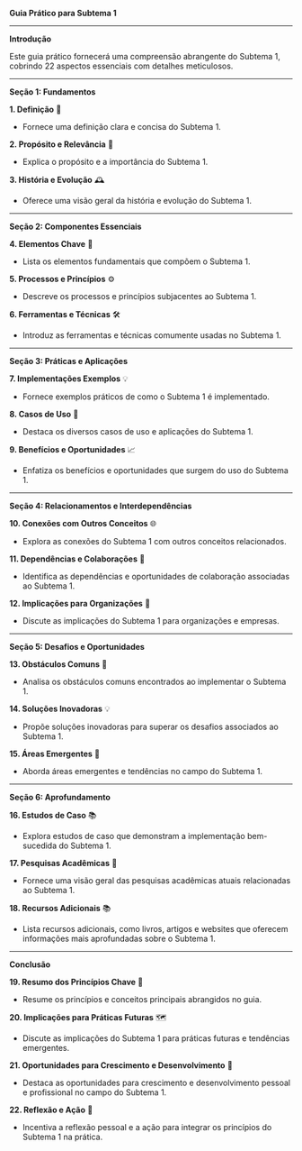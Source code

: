 **Guia Prático para Subtema 1**

****

**Introdução**

Este guia prático fornecerá uma compreensão abrangente do Subtema 1, cobrindo 22 aspectos essenciais com detalhes meticulosos.

****

**Seção 1: Fundamentos**

**1. Definição** 📖
* Fornece uma definição clara e concisa do Subtema 1.

**2. Propósito e Relevância** 🎯
* Explica o propósito e a importância do Subtema 1.

**3. História e Evolução** 🕰️
* Oferece uma visão geral da história e evolução do Subtema 1.

****

**Seção 2: Componentes Essenciais**

**4. Elementos Chave** 🔑
* Lista os elementos fundamentais que compõem o Subtema 1.

**5. Processos e Princípios** ⚙️
* Descreve os processos e princípios subjacentes ao Subtema 1.

**6. Ferramentas e Técnicas** 🛠️
* Introduz as ferramentas e técnicas comumente usadas no Subtema 1.

****

**Seção 3: Práticas e Aplicações**

**7. Implementações Exemplos** 💡
* Fornece exemplos práticos de como o Subtema 1 é implementado.

**8. Casos de Uso** 💼
* Destaca os diversos casos de uso e aplicações do Subtema 1.

**9. Benefícios e Oportunidades** 📈
* Enfatiza os benefícios e oportunidades que surgem do uso do Subtema 1.

****

**Seção 4: Relacionamentos e Interdependências**

**10. Conexões com Outros Conceitos** 🌐
* Explora as conexões do Subtema 1 com outros conceitos relacionados.

**11. Dependências e Colaborações** 🤝
* Identifica as dependências e oportunidades de colaboração associadas ao Subtema 1.

**12. Implicações para Organizações** 🏢
* Discute as implicações do Subtema 1 para organizações e empresas.

****

**Seção 5: Desafios e Oportunidades**

**13. Obstáculos Comuns** 🚧
* Analisa os obstáculos comuns encontrados ao implementar o Subtema 1.

**14. Soluções Inovadoras** 💡
* Propõe soluções inovadoras para superar os desafios associados ao Subtema 1.

**15. Áreas Emergentes** 🌱
* Aborda áreas emergentes e tendências no campo do Subtema 1.

****

**Seção 6: Aprofundamento**

**16. Estudos de Caso** 📚
* Explora estudos de caso que demonstram a implementação bem-sucedida do Subtema 1.

**17. Pesquisas Acadêmicas** 🔬
* Fornece uma visão geral das pesquisas acadêmicas atuais relacionadas ao Subtema 1.

**18. Recursos Adicionais** 📚
* Lista recursos adicionais, como livros, artigos e websites que oferecem informações mais aprofundadas sobre o Subtema 1.

****

**Conclusão**

**19. Resumo dos Princípios Chave** 📝
* Resume os princípios e conceitos principais abrangidos no guia.

**20. Implicações para Práticas Futuras** 🗺️
* Discute as implicações do Subtema 1 para práticas futuras e tendências emergentes.

**21. Oportunidades para Crescimento e Desenvolvimento** 🌱
* Destaca as oportunidades para crescimento e desenvolvimento pessoal e profissional no campo do Subtema 1.

**22. Reflexão e Ação** 💭
* Incentiva a reflexão pessoal e a ação para integrar os princípios do Subtema 1 na prática.